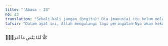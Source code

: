 ```yaml
---
title: "'Abasa - 23"
no: 23
translation: "Sekali-kali jangan (begitu)! Dia (manusia) itu belum melaksanakan apa yang Dia (Allah) perintahkan kepadanya."
tafsir: "Dalam ayat ini, Allah mengulangi lagi peringatan-Nya akan kekafiran manusia terhadap nikmat-Nya dengan menyatakan bahwa setiap orang kafir itu sangat aneh. Semestinya mereka beriman dan mengagungkan Allah setelah merasakan nikmat yang dianugerahkan kepada mereka, tetapi mereka bersikap sebaliknya. Mereka mengingkari nikmat itu seakan-akan hanya hasil usaha mereka sendiri."
---
```


كَلَّا لَمَّا يَقْضِ مَآ اَمَرَهٗۗ
